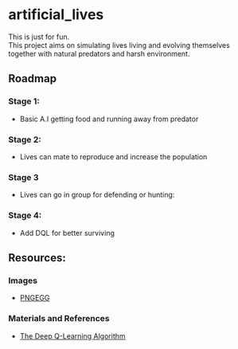 # artificial_lives
This is just for fun.  
This project aims on simulating lives living and evolving themselves together with natural predators and harsh environment.  


## Roadmap
 ### Stage 1:
 - Basic A.I getting food and running away from predator
 ### Stage 2:
 - Lives can mate to reproduce and increase the population
 ### Stage 3
 - Lives can go in group for defending or hunting:
 ### Stage 4:
 - Add DQL for better surviving


## Resources:
### Images
 - [PNGEGG](pngegg.com)

### Materials and References
 - [The Deep Q-Learning Algorithm](https://huggingface.co/learn/deep-rl-course/en/unit3/deep-q-algorithm)
